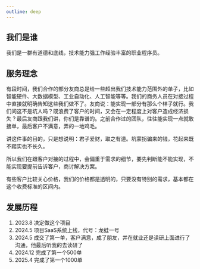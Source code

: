 ```yaml
---
outline: deep
---
```


## 我们是谁

我们是一群有道德和底线，技术能力强工作经验丰富的职业程序员。

## 服务理念

有段时间，我们合作的部分友商总是给一些超出我们技术能力范围外的单子，比如智能硬件、大数据模型、工业自动化、人工智能等等。我们的商务人员在对接过程中直接就明确告知这些我们做不了。友商说：能实现一部分有那么个样子就行。我们问这不是坑人吗？既浪费了客户的时间，又会在一定程度上对客户造成经济损失？最后友商跟我们讲，你们是靠谱的。之前合作过的团队，往往能实现一点就敢接单，最后客户不满意，弄的一地鸡毛。

讲这件事的目的，只是想说明：君子爱财，取之有道。坑蒙拐骗来的钱，花起来既不踏实也不长久。

所以我们在跟客户对接的过程中，会偏重于需求的细节，要先判断能不能实现，不能实现要提前告诉客户，商讨解决方案。

有些客户比较关心价格，我们的价格都是透明的，只要没有特别的需求，基本都在这个收费标准的区间内。

## 发展历程

1. 2023.8 决定做这个项目
2. 2024.5 项目SaaS系统上线，代号：龙蛙一号
3. 2024.5 成交了第一单，客户满意，成了朋友，并在就业还是读研上面进行了沟通，他最后听我的去读研了
4. 2024.12 完成了第一个500单
5. 2025.4 完成了第一个1000单